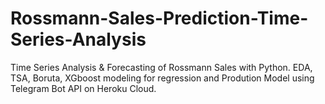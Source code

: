 # Rossmann-Sales-Prediction-Time-Series-Analysis
Time Series Analysis &amp; Forecasting of Rossmann Sales with Python. EDA, TSA, Boruta, XGboost modeling for regression and Prodution Model using Telegram Bot API on Heroku Cloud.
